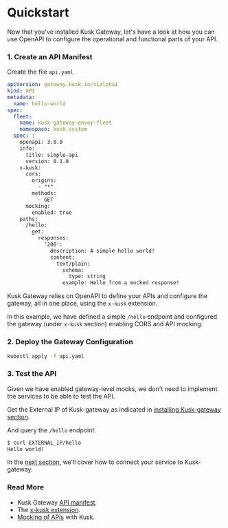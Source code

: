 # Quickstart

Now that you've installed Kusk Gateway, let's have a look at how you can use OpenAPI to configure the operational and functional parts of your API.

### **1. Create an API Manifest**

Create the file `api.yaml`

```yaml
apiVersion: gateway.kusk.io/v1alpha1
kind: API
metadata:
  name: hello-world
spec: 
  fleet:
    name: kusk-gateway-envoy-fleet
    namespace: kusk-system
  spec: |
    openapi: 3.0.0
    info:
      title: simple-api
      version: 0.1.0
    x-kusk:
      cors:
        origins:
          - "*"
        methods:
          - GET
      mocking: 
        enabled: true
    paths:
      /hello:
        get:
          responses:
            '200':
              description: A simple hello world!
              content:
                text/plain:
                  schema:
                    type: string
                  example: Hello from a mocked response!
```

Kusk Gateway relies on OpenAPI to define your APIs and configure the gateway, all in one place, using the `x-kusk` extension.

In this example, we have defined a simple `/hello` endpoint and configured the gateway (under `x-kusk` section) enabling CORS and API mocking.

### **2. Deploy the Gateway Configuration**

```sh
kubectl apply -f api.yaml
```

### **3. Test the API**

Given we have enabled gateway-level mocks, we don't need to implement the services to be able to test the API.

Get the External IP of Kusk-gateway as indicated in [installing Kusk-gateway section](./installation#get-the-gateways-external-ip).

And query the `/hello` endpoint

```sh
$ curl EXTERNAL_IP/hello
Hello world!
```

In the [next section](connect-a-service-to-the-api.md), we'll cover how to connect your service to Kusk-gateway.

### **Read More**

- Kusk Gateway [API manifest](../customresources/api.md).
- The [x-kusk extension](../guides/working-with-extension.md).
- [Mocking of APIs](../guides/mocking.md) with Kusk.